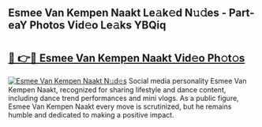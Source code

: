 ## Esmee Van Kempen Naakt Le𝚊k𝚎d N𝚞𝚍es - Part-eaY Photos Vid𝚎o Le𝚊ks YBQiq

# <h2><a href="http://fb33cw.evod.top/?m=Esmee+Van+Kempen+Naakt">🔗 👉🔴 Esmee Van Kempen Naakt Vid𝚎o Ph𝚘t𝚘s</a></h2>

[![Esmee Van Kempen Naakt N𝚞d𝚎s](https://i.imgur.com/8V9OHl7.gif)](http://fb33cw.evod.top/?m=Esmee+Van+Kempen+Naakt)
Social media personality Esmee Van Kempen Naakt, recognized for sharing lifestyle and dance content, including dance trend performances and mini vlogs. As a public figure, Esmee Van Kempen Naakt every move is scrutinized, but he remains humble and dedicated to making a positive impact. 
